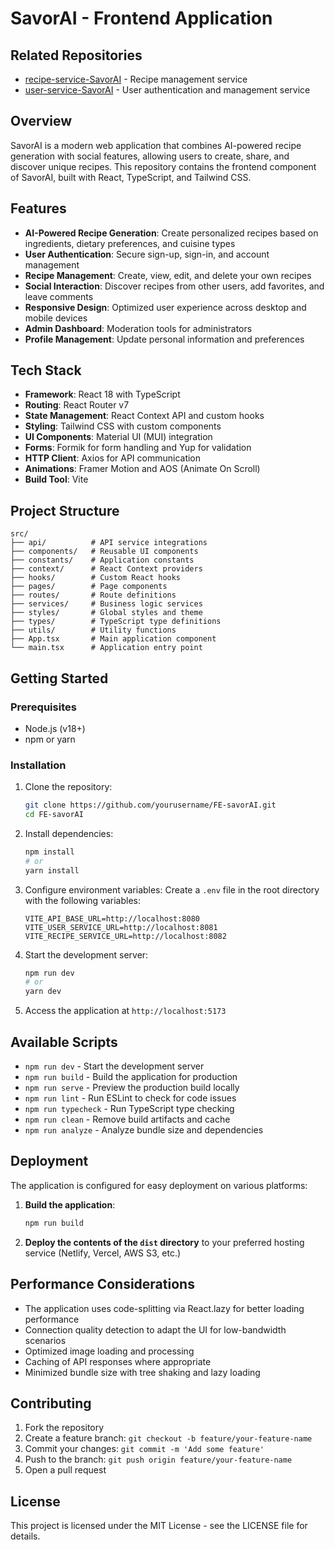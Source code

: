 # SavorAI - Frontend Application

## Related Repositories

- [recipe-service-SavorAI](https://github.com/Dachev1/recipe-service-SavorAI) - Recipe management service
- [user-service-SavorAI](https://github.com/Dachev1/user-service-SavorAI) - User authentication and management service 

## Overview

SavorAI is a modern web application that combines AI-powered recipe generation with social features, allowing users to create, share, and discover unique recipes. This repository contains the frontend component of SavorAI, built with React, TypeScript, and Tailwind CSS.

## Features

- **AI-Powered Recipe Generation**: Create personalized recipes based on ingredients, dietary preferences, and cuisine types
- **User Authentication**: Secure sign-up, sign-in, and account management
- **Recipe Management**: Create, view, edit, and delete your own recipes
- **Social Interaction**: Discover recipes from other users, add favorites, and leave comments
- **Responsive Design**: Optimized user experience across desktop and mobile devices
- **Admin Dashboard**: Moderation tools for administrators
- **Profile Management**: Update personal information and preferences

## Tech Stack

- **Framework**: React 18 with TypeScript
- **Routing**: React Router v7
- **State Management**: React Context API and custom hooks
- **Styling**: Tailwind CSS with custom components
- **UI Components**: Material UI (MUI) integration
- **Forms**: Formik for form handling and Yup for validation
- **HTTP Client**: Axios for API communication
- **Animations**: Framer Motion and AOS (Animate On Scroll)
- **Build Tool**: Vite

## Project Structure

```
src/
├── api/          # API service integrations
├── components/   # Reusable UI components
├── constants/    # Application constants
├── context/      # React Context providers
├── hooks/        # Custom React hooks
├── pages/        # Page components
├── routes/       # Route definitions
├── services/     # Business logic services
├── styles/       # Global styles and theme
├── types/        # TypeScript type definitions
├── utils/        # Utility functions
├── App.tsx       # Main application component
└── main.tsx      # Application entry point
```

## Getting Started

### Prerequisites

- Node.js (v18+)
- npm or yarn

### Installation

1. Clone the repository:
   ```bash
   git clone https://github.com/yourusername/FE-savorAI.git
   cd FE-savorAI
   ```

2. Install dependencies:
   ```bash
   npm install
   # or
   yarn install
   ```

3. Configure environment variables:
   Create a `.env` file in the root directory with the following variables:
   ```
   VITE_API_BASE_URL=http://localhost:8080
   VITE_USER_SERVICE_URL=http://localhost:8081
   VITE_RECIPE_SERVICE_URL=http://localhost:8082
   ```

4. Start the development server:
   ```bash
   npm run dev
   # or
   yarn dev
   ```

5. Access the application at `http://localhost:5173`

## Available Scripts

- `npm run dev` - Start the development server
- `npm run build` - Build the application for production
- `npm run serve` - Preview the production build locally
- `npm run lint` - Run ESLint to check for code issues
- `npm run typecheck` - Run TypeScript type checking
- `npm run clean` - Remove build artifacts and cache
- `npm run analyze` - Analyze bundle size and dependencies

## Deployment

The application is configured for easy deployment on various platforms:

1. **Build the application**:
   ```bash
   npm run build
   ```

2. **Deploy the contents of the `dist` directory** to your preferred hosting service (Netlify, Vercel, AWS S3, etc.)

## Performance Considerations

- The application uses code-splitting via React.lazy for better loading performance
- Connection quality detection to adapt the UI for low-bandwidth scenarios
- Optimized image loading and processing
- Caching of API responses where appropriate
- Minimized bundle size with tree shaking and lazy loading

## Contributing

1. Fork the repository
2. Create a feature branch: `git checkout -b feature/your-feature-name`
3. Commit your changes: `git commit -m 'Add some feature'`
4. Push to the branch: `git push origin feature/your-feature-name`
5. Open a pull request

## License

This project is licensed under the MIT License - see the LICENSE file for details.
